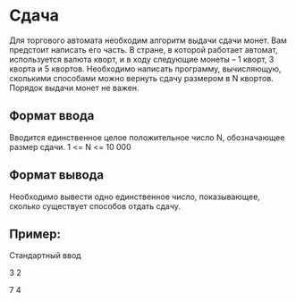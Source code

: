 # Сдача

Для торгового автомата необходим алгоритм выдачи сдачи монет. Вам предстоит написать его часть. В стране, в которой работает автомат, используется валюта кворт, и в ходу следующие монеты – 1 кворт, 3 кворта и
5 квортов. Необходимо написать программу, вычисляющую, сколькими способами можно вернуть сдачу размером в N квортов. Порядок выдачи монет не важен.

## Формат ввода
Вводится единственное целое положительное число N, обозначающее
размер сдачи. 1 <= N <= 10 000

## Формат вывода
Необходимо вывести одно единственное число, показывающее,
сколько существует способов отдать сдачу.

## Пример:
Стандартный ввод 

3 2

7 4
